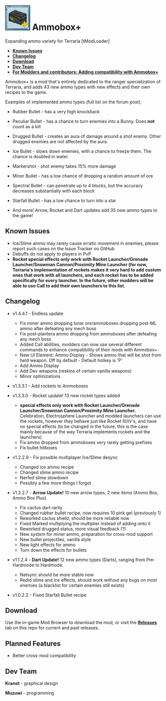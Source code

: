 [icon]: https://raw.githubusercontent.com/Muzuwi/AmmoboxPlus/master/icon.png

# ![icon] Ammobox+
Expanding ammo variety for Terraria [tModLoader]

* [**Known Issues**](#known-issues)
* [**Changelog**](#changelog)
* [**Download**](#download)
* [**Dev Team**](#dev-team)
* [**For Modders and contributors: Adding compatibility with Ammobox+**](https://github.com/Muzuwi/AmmoboxPlus/blob/master/CONTRIBUTING.md)

Ammobox+ is a mod that's entirely dedicated to the ranger specialization of Terraria, and adds 43 new ammo types with new effects and their own recipes to the game.

Examples of implemented ammo types (full list on the forum post):

- Rubber Bullet - has a very high knockback
- Peculiar Bullet - has a chance to turn enemies into a Bunny. Does **not** count as a kill
- Drugged Bullet - creates an aura of damage around a shot enemy. Other drugged enemies are not affected by the aura.
- Ice Bullet - slows down enemies, with a chance to freeze them. The chance is doubled in water.
- Markershot - shot enemy takes 15% more damage
- Miner Bullet - has a low chance of dropping a random amount of ore
- Spectral Bullet - can penetrate up to 4 blocks, but the accuracy decreases substantially with each block
- Starfall Bullet - has a low chance to turn into a star

- And more! Arrow, Rocket and Dart updates add 35 new ammo types to the game!

## Known Issues
- Ice/Slime ammo may rarely cause erratic movement in enemies, please report such cases on the Issue Tracker on GitHub
- Debuffs do not apply to players in PvP
- **Rocket special effects only work with Rocket Launcher/Grenade Launcher/Snowman Cannon/Proximity Mine Launcher (for now, Terraria's implementation of rockets makes it very hard to add custom ones that work with all launchers, and each rocket has to be added specifically for every launcher. In the future, other modders will be able to use Call to add their own launchers to this list.**

## Changelog
- v1.4.4.1 - Endless update
	* Fix miner ammo dropping lunar ore/ammoboxes dropping post-ML ammo after defeating any mech boss
	* Fix post-plantera ammo dropping from ammoboxes after defeating any mech boss
	* Added Call abilities, modders can now use several different commands to enhance compatibility of their mods with Ammobox+
	* New UI Element: Ammo Display - Shows ammo that will be shot from held weapon. Off by default - Default hotkey is 'P'
	* Add Ammo Display
	* Add Dev weapons (reskins of certain vanilla weapons)
	* Minor optimizations

- v1.3.3.1 - Add rockets to Ammoboxes

- v1.3.3.0 - Rocket update! 13 new rocket types added 

	* **special effects only work with Rocket Launcher/Grenade Launcher/Snowman Cannon/Proximity Mine Launcher.** Celebration, Electrosphere Launcher and modded launchers can use the rockets, however they behave just like Rocket III/IV's, and have no special effects (to be changed in the future, this is the case mainly because of the way Terraria implements rockets and the launchers) 
	* Fix ammo dropped from ammoboxes very rarely getting prefixes
	* Fix bullet hitboxes

- v1.2.2.9 - Fix possible multiplayer Ice/Slime desync
	* Changed ice ammo recipe
	* Changed slime ammo recipe
	* Nerfed slime slowdown
	* Possibly a few more things I forgot


- v1.2.2.7 - **Arrow Update!** 10 new arrow types, 2 new items (Ammo Box, Ammo Box Plus)
	* Fix cactus dart rarity
	* Changed rubber bullet recipe, now requires 10 pink gel (previously 1)
	* Reworked cactus shield, should be more reliable now
	* Fixed Marked multiplying the multiplier instead of adding onto it
	* Reworked drugged status, more visual feedback (?)
	* New system for miner ammo, preparation for cross-mod support
	* New bullet projectiles, vanilla style
	* New light effects for ammo
	* Turn down the effects for bullets

- v1.1.2.4 - **Dart Update!** 12 new ammo types (Darts), ranging from Pre-Hardmode to Hardmode.
	* Netsync should be more stable now
	* Redid slime and ice effects, should work without any bugs on most enemies (a blacklist for certain enemies still exists)
- v1.0.2.2 - Fixed Starfall Bullet recipe

## Download

  Use the in-game Mod Browser to download the mod, or visit the **[Releases](https://github.com/Muzuwi/AmmoboxPlus/releases)** tab on this repo for current and past releases. 

## Planned Features
- Better cross-mod compatibility

## Dev Team

   **Kranot** - graphical design
   
   **Muzuwi** - programming
